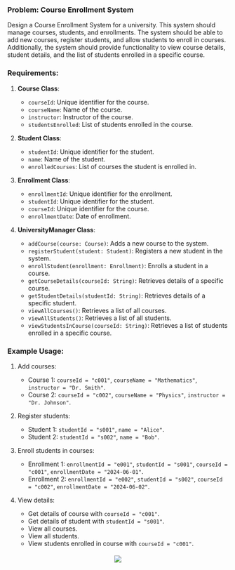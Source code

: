 ### Problem: Course Enrollment System

Design a Course Enrollment System for a university. This system should manage courses, students, and enrollments. The system should be able to add new courses, register students, and allow students to enroll in courses. Additionally, the system should provide functionality to view course details, student details, and the list of students enrolled in a specific course.

### Requirements:

1. **Course Class**:
    - `courseId`: Unique identifier for the course.
    - `courseName`: Name of the course.
    - `instructor`: Instructor of the course.
    - `studentsEnrolled`: List of students enrolled in the course.

2. **Student Class**:
    - `studentId`: Unique identifier for the student.
    - `name`: Name of the student.
    - `enrolledCourses`: List of courses the student is enrolled in.

3. **Enrollment Class**:
    - `enrollmentId`: Unique identifier for the enrollment.
    - `studentId`: Unique identifier for the student.
    - `courseId`: Unique identifier for the course.
    - `enrollmentDate`: Date of enrollment.

4. **UniversityManager Class**:
    - `addCourse(course: Course)`: Adds a new course to the system.
    - `registerStudent(student: Student)`: Registers a new student in the system.
    - `enrollStudent(enrollment: Enrollment)`: Enrolls a student in a course.
    - `getCourseDetails(courseId: String)`: Retrieves details of a specific course.
    - `getStudentDetails(studentId: String)`: Retrieves details of a specific student.
    - `viewAllCourses()`: Retrieves a list of all courses.
    - `viewAllStudents()`: Retrieves a list of all students.
    - `viewStudentsInCourse(courseId: String)`: Retrieves a list of students enrolled in a specific course.

### Example Usage:

1. Add courses:
    - Course 1: `courseId = "c001"`, `courseName = "Mathematics"`, `instructor = "Dr. Smith"`.
    - Course 2: `courseId = "c002"`, `courseName = "Physics"`, `instructor = "Dr. Johnson"`.

2. Register students:
    - Student 1: `studentId = "s001"`, `name = "Alice"`.
    - Student 2: `studentId = "s002"`, `name = "Bob"`.

3. Enroll students in courses:
    - Enrollment 1: `enrollmentId = "e001"`, `studentId = "s001"`, `courseId = "c001"`, `enrollmentDate = "2024-06-01"`.
    - Enrollment 2: `enrollmentId = "e002"`, `studentId = "s002"`, `courseId = "c002"`, `enrollmentDate = "2024-06-02"`.

4. View details:
    - Get details of course with `courseId = "c001"`.
    - Get details of student with `studentId = "s001"`.
    - View all courses.
    - View all students.
    - View students enrolled in course with `courseId = "c001"`.
####
<p align="center">
<img src="https://s3.amazonaws.com/pix.iemoji.com/images/emoji/apple/ios-12/256/loudly-crying-face.png"
</p>